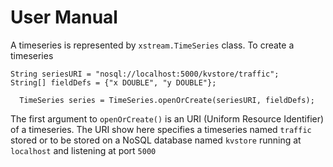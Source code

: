# User Manual

A timeseries is represented by `xstream.TimeSeries` class.
To create a timeseries


	String seriesURI = "nosql://localhost:5000/kvstore/traffic";
	String[] fieldDefs = {"x DOUBLE", "y DOUBLE"};

      TimeSeries series = TimeSeries.openOrCreate(seriesURI, fieldDefs);

The first argument to `openOrCreate()` is an URI (Uniform
Resource Identifier) of a timeseries. The URI show here specifies a timeseries
named `traffic` stored or to be stored on a NoSQL database named 
`kvstore` 
running at `localhost` and listening at port `5000`



